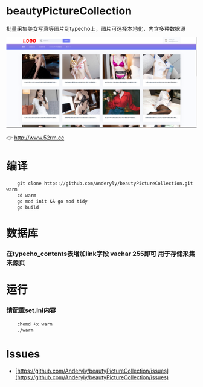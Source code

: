 # beautyPictureCollection

批量采集美女写真等图片到typecho上，图片可选择本地化，内含多种数据源

![1.png](https://github.com/Anderyly/beautyPictureCollection/blob/master/1.png?raw=true)

👉 http://www.52rm.cc

# 编译
```shell
    git clone https://github.com/Anderyly/beautyPictureCollection.git warm
    cd warm
    go mod init && go mod tidy
    go build
```

# 数据库

### 在typecho_contents表增加link字段 vachar 255即可 用于存储采集来源页

# 运行
### 请配置set.ini内容
```shell
    chomd +x warm
    ./warm
```

# Issues

- [https://github.com/Anderyly/beautyPictureCollection/issues](https://github.com/Anderyly/beautyPictureCollection/issues)
